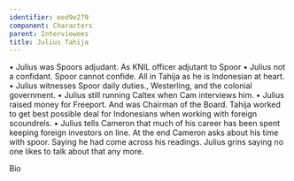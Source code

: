 ```yaml
---
identifier: eed9e279
component: Characters
parent: Interviewees 
title: Julius Tahija
---
```

• Julius was Spoors adjudant. As KNIL officer adjutant to Spoor • Julius
not a confidant. Spoor cannot confide. All in Tahija as he is Indonesian
at heart. • Julius witnesses Spoor daily duties., Westerling, and the
colonial government. • Julius still running Caltex when Cam interviews
him. • Julius raised money for Freeport. And was Chairman of the Board.
Tahija worked to get best possible deal for Indonesians when working
with foreign scoundrels. • Julius tells Cameron that much of his career
has been spent keeping foreign investors on line. At the end Cameron
asks about his time with spoor. Saying he had come across his readings.
Julius grins saying no one likes to talk about that any more.

Bio
